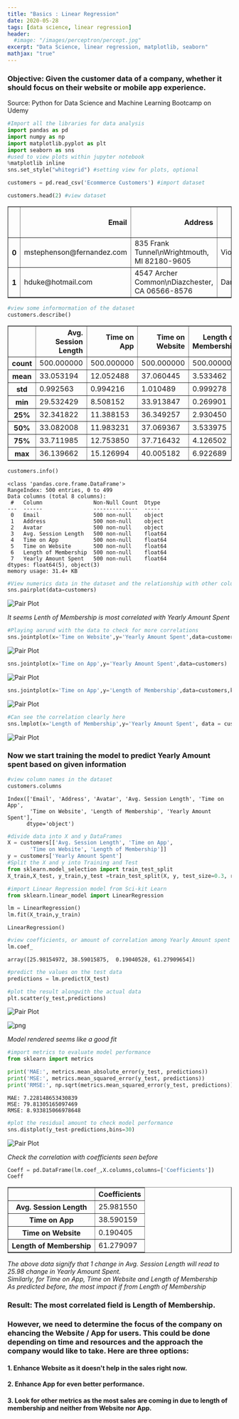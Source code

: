 ```yaml
---
title: "Basics : Linear Regression"
date: 2020-05-28
tags: [data science, linear regression]
header:
  #image: "/images/perceptron/percept.jpg"
excerpt: "Data Science, linear regression, matplotlib, seaborn"
mathjax: "true"
---
```



### Objective: Given the customer data of a company, whether it should focus on their website or mobile app experience.
Source: Python for Data Science and Machine Learning Bootcamp on Udemy


```python
#Import all the libraries for data analysis
import pandas as pd
import numpy as np
import matplotlib.pyplot as plt
import seaborn as sns
#used to view plots within jupyter notebook
%matplotlib inline
sns.set_style("whitegrid") #setting view for plots, optional
```


```python
customers = pd.read_csv('Ecommerce Customers') #import dataset
```


```python
customers.head(2) #view dataset
```




<div>
<style scoped>
    .dataframe tbody tr th:only-of-type {
        vertical-align: middle;
    }

    .dataframe tbody tr th {
        vertical-align: top;
    }

    .dataframe thead th {
        text-align: right;
    }
</style>
<table border="1" class="dataframe">
  <thead>
    <tr style="text-align: right;">
      <th></th>
      <th>Email</th>
      <th>Address</th>
      <th>Avatar</th>
      <th>Avg. Session Length</th>
      <th>Time on App</th>
      <th>Time on Website</th>
      <th>Length of Membership</th>
      <th>Yearly Amount Spent</th>
    </tr>
  </thead>
  <tbody>
    <tr>
      <th>0</th>
      <td>mstephenson@fernandez.com</td>
      <td>835 Frank Tunnel\nWrightmouth, MI 82180-9605</td>
      <td>Violet</td>
      <td>34.497268</td>
      <td>12.655651</td>
      <td>39.577668</td>
      <td>4.082621</td>
      <td>587.951054</td>
    </tr>
    <tr>
      <th>1</th>
      <td>hduke@hotmail.com</td>
      <td>4547 Archer Common\nDiazchester, CA 06566-8576</td>
      <td>DarkGreen</td>
      <td>31.926272</td>
      <td>11.109461</td>
      <td>37.268959</td>
      <td>2.664034</td>
      <td>392.204933</td>
    </tr>
  </tbody>
</table>
</div>




```python
#view some informormation of the dataset
customers.describe()
```




<div>
<style scoped>
    .dataframe tbody tr th:only-of-type {
        vertical-align: middle;
    }

    .dataframe tbody tr th {
        vertical-align: top;
    }

    .dataframe thead th {
        text-align: right;
    }
</style>
<table border="1" class="dataframe">
  <thead>
    <tr style="text-align: right;">
      <th></th>
      <th>Avg. Session Length</th>
      <th>Time on App</th>
      <th>Time on Website</th>
      <th>Length of Membership</th>
      <th>Yearly Amount Spent</th>
    </tr>
  </thead>
  <tbody>
    <tr>
      <th>count</th>
      <td>500.000000</td>
      <td>500.000000</td>
      <td>500.000000</td>
      <td>500.000000</td>
      <td>500.000000</td>
    </tr>
    <tr>
      <th>mean</th>
      <td>33.053194</td>
      <td>12.052488</td>
      <td>37.060445</td>
      <td>3.533462</td>
      <td>499.314038</td>
    </tr>
    <tr>
      <th>std</th>
      <td>0.992563</td>
      <td>0.994216</td>
      <td>1.010489</td>
      <td>0.999278</td>
      <td>79.314782</td>
    </tr>
    <tr>
      <th>min</th>
      <td>29.532429</td>
      <td>8.508152</td>
      <td>33.913847</td>
      <td>0.269901</td>
      <td>256.670582</td>
    </tr>
    <tr>
      <th>25%</th>
      <td>32.341822</td>
      <td>11.388153</td>
      <td>36.349257</td>
      <td>2.930450</td>
      <td>445.038277</td>
    </tr>
    <tr>
      <th>50%</th>
      <td>33.082008</td>
      <td>11.983231</td>
      <td>37.069367</td>
      <td>3.533975</td>
      <td>498.887875</td>
    </tr>
    <tr>
      <th>75%</th>
      <td>33.711985</td>
      <td>12.753850</td>
      <td>37.716432</td>
      <td>4.126502</td>
      <td>549.313828</td>
    </tr>
    <tr>
      <th>max</th>
      <td>36.139662</td>
      <td>15.126994</td>
      <td>40.005182</td>
      <td>6.922689</td>
      <td>765.518462</td>
    </tr>
  </tbody>
</table>
</div>




```python
customers.info()
```

    <class 'pandas.core.frame.DataFrame'>
    RangeIndex: 500 entries, 0 to 499
    Data columns (total 8 columns):
     #   Column                Non-Null Count  Dtype  
    ---  ------                --------------  -----  
     0   Email                 500 non-null    object
     1   Address               500 non-null    object
     2   Avatar                500 non-null    object
     3   Avg. Session Length   500 non-null    float64
     4   Time on App           500 non-null    float64
     5   Time on Website       500 non-null    float64
     6   Length of Membership  500 non-null    float64
     7   Yearly Amount Spent   500 non-null    float64
    dtypes: float64(5), object(3)
    memory usage: 31.4+ KB



```python
#View numerics data in the dataset and the relationship with other columns
sns.pairplot(data=customers)
```


<img src="{{ site.url }}{{ site.baseurl }}/images/Linear_regression/Pairplot-LinearReg.png" alt="Pair Plot">



*It seems Lenth of Membership is most correlated with Yearly Amount Spent*


```python
#Playing aorund with the data to check for more correlations
sns.jointplot(x='Time on Website',y='Yearly Amount Spent',data=customers)
```



<img src="{{ site.url }}{{ site.baseurl }}/images/Linear_regression/Jointgrid_LinearReg.png" alt="Pair Plot">




```python
sns.jointplot(x='Time on App',y='Yearly Amount Spent',data=customers)
```
<img src="{{ site.url }}{{ site.baseurl }}/images/Linear_regression/Jointgrid2_LinearReg.png" alt="Pair Plot">





```python
sns.jointplot(x='Time on App',y='Length of Membership',data=customers,kind='hex')
```


<img src="{{ site.url }}{{ site.baseurl }}/images/Linear_regression/Jointgrid3_LinearReg.png" alt="Pair Plot">



```python
#Can see the correlation clearly here
sns.lmplot(x='Length of Membership',y='Yearly Amount Spent', data = customers)
```


<img src="{{ site.url }}{{ site.baseurl }}/images/Linear_regression/Facetgrid_LinearReg.png" alt="Pair Plot">




### Now we start training the model to predict Yearly Amount spent based on given information


```python
#view column names in the dataset
customers.columns
```




    Index(['Email', 'Address', 'Avatar', 'Avg. Session Length', 'Time on App',
           'Time on Website', 'Length of Membership', 'Yearly Amount Spent'],
          dtype='object')




```python
#divide data into X and y DataFrames
X = customers[['Avg. Session Length', 'Time on App',
       'Time on Website', 'Length of Membership']]
y = customers['Yearly Amount Spent']
#Split the X and y into Training and Test
from sklearn.model_selection import train_test_split
X_train,X_test, y_train,y_test =train_test_split(X, y, test_size=0.3, random_state=101)
```


```python
#import Linear Regression model from Sci-kit Learn
from sklearn.linear_model import LinearRegression
```


```python
lm = LinearRegression()
lm.fit(X_train,y_train)
```




    LinearRegression()




```python
#view coefficients, or amount of correlation among Yearly Amount spent and other data provided
lm.coef_
```




    array([25.98154972, 38.59015875,  0.19040528, 61.27909654])




```python
#predict the values on the test data
predictions = lm.predict(X_test)
```


```python
#plot the result alongwith the actual data
plt.scatter(y_test,predictions)
```




<img src="{{ site.url }}{{ site.baseurl }}/images/Linear_regression/Scatter_LinearReg.png" alt="Pair Plot">



![png](Linear%20Regression%20Project_files/Linear%20Regression%20Project_19_1.png)


*Model rendered seems like a good fit*


```python
#import metrics to evaluate model performance
from sklearn import metrics
```


```python
print('MAE:', metrics.mean_absolute_error(y_test, predictions))
print('MSE:', metrics.mean_squared_error(y_test, predictions))
print('RMSE:', np.sqrt(metrics.mean_squared_error(y_test, predictions)))
```

    MAE: 7.228148653430839
    MSE: 79.81305165097469
    RMSE: 8.933815066978648



```python
#plot the residual amount to check model performance
sns.distplot(y_test-predictions,bins=30)
```


<img src="{{ site.url }}{{ site.baseurl }}/images/Linear_regression/Distplot_LinearReg.png" alt="Pair Plot">



*Check the correlation with coefficients seen before*


```python
Coeff = pd.DataFrame(lm.coef_,X.columns,columns=['Coefficients'])
Coeff
```




<div>
<style scoped>
    .dataframe tbody tr th:only-of-type {
        vertical-align: middle;
    }

    .dataframe tbody tr th {
        vertical-align: top;
    }

    .dataframe thead th {
        text-align: right;
    }
</style>
<table border="1" class="dataframe">
  <thead>
    <tr style="text-align: right;">
      <th></th>
      <th>Coefficients</th>
    </tr>
  </thead>
  <tbody>
    <tr>
      <th>Avg. Session Length</th>
      <td>25.981550</td>
    </tr>
    <tr>
      <th>Time on App</th>
      <td>38.590159</td>
    </tr>
    <tr>
      <th>Time on Website</th>
      <td>0.190405</td>
    </tr>
    <tr>
      <th>Length of Membership</th>
      <td>61.279097</td>
    </tr>
  </tbody>
</table>
</div>



*The above data signify that 1 change in Avg. Session Length will read to 25.98 change in Yearly Amount Spent.*  
*Similarly, for Time on App, Time on Website and Length of Membership*  
*As predicted before, the most impact if from Length of Membership*

### Result: The most correlated field is Length of Membership.  
### However, we need to determine the focus of the company on ehancing the Website / App for users. This could be done depending on time and resources and the approach the company would like to take. Here are three options:  
#### 1. Enhance Website as it doesn't help in the sales right now.  
#### 2. Enhance App for even better performance.  
#### 3. Look for other metrics as the most sales are coming in due to length of membership and neither from Website nor App.
